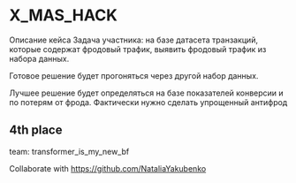 # X_MAS_HACK


Описание кейса
Задача участника: на базе датасета транзакций, которые содержат фродовый трафик, выявить фродовый трафик из набора данных. 

Готовое решение будет прогоняться через другой набор данных. 

Лучшее решение будет определяться на базе показателей конверсии и по потерям от фрода. Фактически нужно сделать упрощенный антифрод


## 4th place

team: transformer_is_my_new_bf



Collaborate with https://github.com/NataliaYakubenko
